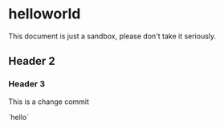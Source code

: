 # helloworld
This document is just a sandbox, please don't take it seriously. 

## Header 2
### Header 3
This is a change commit

´hello´
